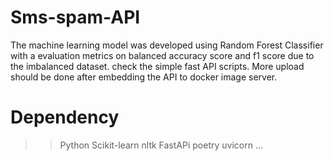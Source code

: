# Sms-spam-API

The machine learning model was developed using Random Forest Classifier with a evaluation metrics on balanced accuracy score and f1 score due to the imbalanced dataset.
check the simple fast API scripts. 
More upload should be done after embedding the API to docker image server.

# Dependency
>> Python
>> Scikit-learn
>> nltk
>> FastAPi
>> poetry
>> uvicorn ...
